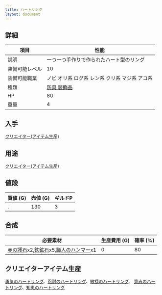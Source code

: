 ```yaml
---
title: ハートリング
layout: document
---
```

## 詳細

|項目|性能|
|---|---|
|説明|一つ一つ手作りで作られたハート型のリング|
|装備可能レベル|10|
|装備可能職業|ノビ オリ系 ログ系 レン系 クリ系 マジ系 アコ系|
|種類|[防具 装飾品](防具(装飾品))|
|HP|80|
|重量|4|

## 入手

[クリエイター(アイテム生産)](クリエイター(アイテム生産))

## 用途

[クリエイター(アイテム生産)](クリエイター(アイテム生産))

## 値段

|買値 (G)|売値 (G)|ギルドP|
|---|---|---|
|.|130|3|

## 合成

|必要素材|生産費用 (G)|確率 (%)|
|---|---|---|
|[赤の護石](赤の護石)x2,[鉄鉱石](鉄鉱石)x5,[職人のハンマー](職人のハンマー)x1|0|80|

## クリエイターアイテム生産

[勇気のハートリング](勇気のハートリング)、[忍耐のハートリング](忍耐のハートリング)、[敏捷のハートリング](敏捷のハートリング)、
[意志のハートリング](意志のハートリング)、[知恵のハートリング](知恵のハートリング)

